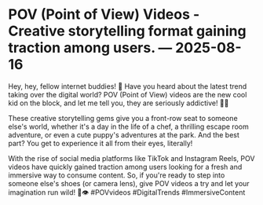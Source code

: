 # POV (Point of View) Videos - Creative storytelling format gaining traction among users. — 2025-08-16

Hey, hey, fellow internet buddies! 🌟 Have you heard about the latest trend taking over the digital world? POV (Point of View) videos are the new cool kid on the block, and let me tell you, they are seriously addictive! 🎥✨

These creative storytelling gems give you a front-row seat to someone else's world, whether it's a day in the life of a chef, a thrilling escape room adventure, or even a cute puppy's adventures at the park. And the best part? You get to experience it all from their eyes, literally!

With the rise of social media platforms like TikTok and Instagram Reels, POV videos have quickly gained traction among users looking for a fresh and immersive way to consume content. So, if you're ready to step into someone else's shoes (or camera lens), give POV videos a try and let your imagination run wild! 🚀👁️ #POVvideos #DigitalTrends #ImmersiveContent